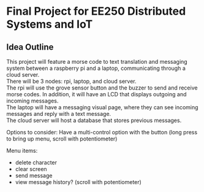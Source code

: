 # Final Project for EE250 Distributed Systems and IoT

## Idea Outline
This project will feature a morse code to text translation and messaging system between a raspberry pi and a laptop, communicating through a cloud server.   
There will be 3 nodes: rpi, laptop, and cloud server.   
The rpi will use the grove sensor button and the buzzer to send and receive morse codes. In addition, it will have an LCD that displays outgoing and incoming messages.   
The laptop will have a messaging visual page, where they can see incoming messages and reply with a text message.   
The cloud server will host a database that stores previous messages.    

Options to consider:
Have a multi-control option with the button (long press to bring up menu, scroll with potentiometer)

Menu items:
  - delete character
  - clear screen
  - send message
  - view message history? (scroll with potentiometer)
